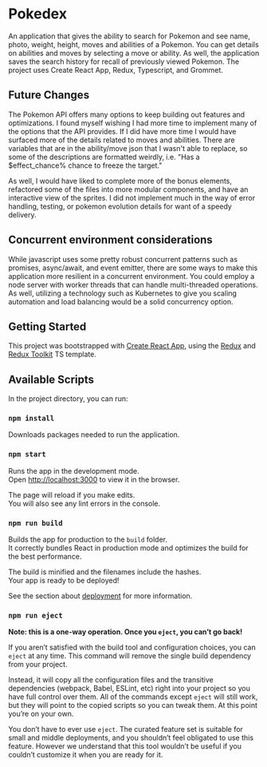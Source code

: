 # Pokedex

An application that gives the ability to search for Pokemon and see name, photo, weight, height, moves and abilities of a Pokemon. You can get details on abilities and moves by selecting a move or ability. As well, the application saves the search history for recall of previously viewed Pokemon. The project uses Create React App, Redux, Typescript, and Grommet. 


## Future Changes 

The Pokemon API offers many options to keep building out features and optimizations. I found myself wishing I had more time to implement many of the options that the API provides. If I did have more time I would have surfaced more of the details related to moves and abilities. There are variables that are in the ability/move json that I wasn't able to replace, so some of the descriptions are formatted weirdly, i.e. "Has a $effect_chance% chance to freeze the target."

As well, I would have liked to complete more of the bonus elements, refactored some of the files into more modular components, and have an interactive view of the sprites. I did not implement much in the way of error handling, testing, or pokemon evolution details for want of a speedy delivery.

## Concurrent environment considerations

While javascript uses some pretty robust concurrent patterns such as promises, async/await, and event emitter, there are some ways to make this application more resilient in a concurrent environment. You could employ a node server with worker threads that can handle multi-threaded operations. As well, utilizing a technology such as Kubernetes to give you scaling automation and load balancing would be a solid concurrency option.

## Getting Started 

This project was bootstrapped with [Create React App](https://github.com/facebook/create-react-app), using the [Redux](https://redux.js.org/) and [Redux Toolkit](https://redux-toolkit.js.org/) TS template.

## Available Scripts

In the project directory, you can run:

### `npm install`
Downloads packages needed to run the application.

### `npm start`

Runs the app in the development mode.\
Open [http://localhost:3000](http://localhost:3000) to view it in the browser.

The page will reload if you make edits.\
You will also see any lint errors in the console.


### `npm run build`

Builds the app for production to the `build` folder.\
It correctly bundles React in production mode and optimizes the build for the best performance.

The build is minified and the filenames include the hashes.\
Your app is ready to be deployed!

See the section about [deployment](https://facebook.github.io/create-react-app/docs/deployment) for more information.

### `npm run eject`

**Note: this is a one-way operation. Once you `eject`, you can’t go back!**

If you aren’t satisfied with the build tool and configuration choices, you can `eject` at any time. This command will remove the single build dependency from your project.

Instead, it will copy all the configuration files and the transitive dependencies (webpack, Babel, ESLint, etc) right into your project so you have full control over them. All of the commands except `eject` will still work, but they will point to the copied scripts so you can tweak them. At this point you’re on your own.

You don’t have to ever use `eject`. The curated feature set is suitable for small and middle deployments, and you shouldn’t feel obligated to use this feature. However we understand that this tool wouldn’t be useful if you couldn’t customize it when you are ready for it.

